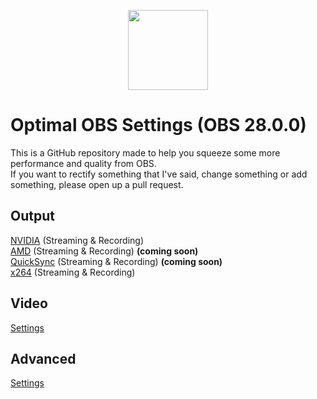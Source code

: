 <p align="center">
<img src="https://upload.wikimedia.org/wikipedia/commons/thumb/7/78/OBS.svg/800px-OBS.svg.png" width=128px>
</p>

# Optimal OBS Settings (OBS 28.0.0)
This is a GitHub repository made to help you squeeze some more performance and quality from OBS.<br/>
If you want to rectify something that I've said, change something or add something, please open up a pull request.
## Output
[NVIDIA](docs/nvidia.md) (Streaming & Recording)<br/>
[AMD](docs/amd.md) (Streaming & Recording) **(coming soon)**<br/>
[QuickSync](docs/quicksync.md) (Streaming & Recording) **(coming soon)**<br/>
[x264](docs/x264.md) (Streaming & Recording)
## Video
[Settings](docs/video.md)
## Advanced
[Settings](docs/advanced.md)
